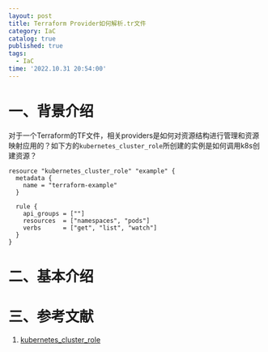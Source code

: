 ```yaml
---
layout: post
title: Terraform Provider如何解析.tr文件
category: IaC
catalog: true
published: true
tags:
  - IaC
time: '2022.10.31 20:54:00'
---
```

# 一、背景介绍
对于一个Terraform的TF文件，相关providers是如何对资源结构进行管理和资源映射应用的？如下方的`kubernetes_cluster_role`所创建的实例是如何调用k8s创建资源？

```
resource "kubernetes_cluster_role" "example" {
  metadata {
    name = "terraform-example"
  }

  rule {
    api_groups = [""]
    resources  = ["namespaces", "pods"]
    verbs      = ["get", "list", "watch"]
  }
}
```

# 二、基本介绍
# 三、参考文献
1. [kubernetes_cluster_role](https://registry.terraform.io/providers/hashicorp/kubernetes/latest/docs/resources/cluster_role)
